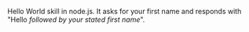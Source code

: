Hello World skill in node.js. It asks for your first name and responds with "Hello *followed by your stated first name*".

